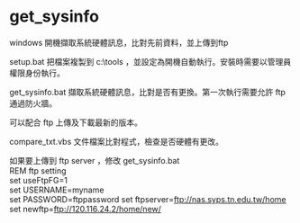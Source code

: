 # get_sysinfo
  windows 開機擷取系統硬體訊息，比對先前資料，並上傳到ftp

  setup.bat  把檔案複製到 c:\tools ，並設定為開機自動執行。安裝時需要以管理員權限身份執行。

  get_sysinfo.bat 擷取系統硬體訊息，比對是否有更換。第一次執行需要允許 ftp 通過防火牆。

  可以配合 ftp 上傳及下載最新的版本。   

  compare_txt.vbs 文件檔案比對程式，檢查是否硬體有更改。

  如果要上傳到 ftp server ，修改 get_sysinfo.bat  
  REM ftp setting  
  set useFtpFG=1  
  set USERNAME=myname  
  set PASSWORD=ftppassword
  set ftpserver=ftp://nas.syps.tn.edu.tw/home  
  set newftp=ftp://120.116.24.2/home/new/  
